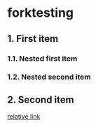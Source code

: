 # forktesting

## 1. First item

### 1.1. Nested first item

### 1.2. Nested second item

## 2. Second item

[relative link](../../../../github/pages-gem#usage)
